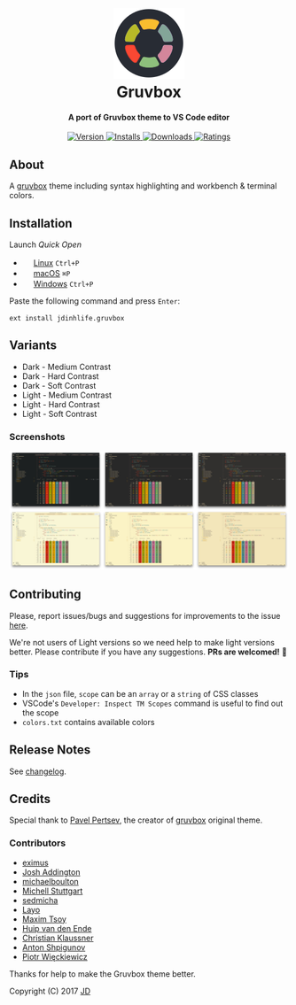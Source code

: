 <h1 align="center">
  <br>
  <a href="https://marketplace.visualstudio.com/items?itemName=jdinhlife.gruvbox">
    <img src="https://raw.githubusercontent.com/jdinhify/vscode-theme-gruvbox/master/images/icon.png">
  </a>
  <br>
  Gruvbox
  <br>
</h1>

<h4 align="center">A port of Gruvbox theme to VS Code editor</h4>

<p align="center">
  <a href="https://marketplace.visualstudio.com/items?itemName=jdinhlife.gruvbox">
    <img src="https://img.shields.io/visual-studio-marketplace/v/jdinhlife.gruvbox?style=flat-square&labelColor=7c6f64&color=689d6a" alt="Version">
  </a>
  <a href="https://marketplace.visualstudio.com/items?itemName=jdinhlife.gruvbox">
    <img src="https://img.shields.io/visual-studio-marketplace/i/jdinhlife.gruvbox?style=flat-square&labelColor=7c6f64&color=689d6a" alt="Installs">
  </a>
  <a href="https://marketplace.visualstudio.com/items?itemName=jdinhlife.gruvbox">
    <img src="https://img.shields.io/visual-studio-marketplace/d/jdinhlife.gruvbox?style=flat-square&labelColor=7c6f64&color=689d6a" alt="Downloads">
  </a>
  <a href="https://marketplace.visualstudio.com/items?itemName=jdinhlife.gruvbox">
    <img src="https://img.shields.io/visual-studio-marketplace/r/jdinhlife.gruvbox?style=flat-square&labelColor=7c6f64&color=689d6a" alt="Ratings">
  </a>
</p>

## About

A [gruvbox](https://github.com/morhetz/gruvbox) theme including syntax highlighting and workbench & terminal colors.

## Installation

Launch _Quick Open_

- <img src="https://www.kernel.org/theme/images/logos/favicon.png" width=16 height=16/> <a href="https://code.visualstudio.com/shortcuts/keyboard-shortcuts-linux.pdf">Linux</a> `Ctrl+P`
- <img src="https://developer.apple.com/favicon.ico" width=16 height=16/> <a href="https://code.visualstudio.com/shortcuts/keyboard-shortcuts-macos.pdf">macOS</a> `⌘P`
- <img src="https://www.microsoft.com/favicon.ico" width=16 height=16/> <a href="https://code.visualstudio.com/shortcuts/keyboard-shortcuts-windows.pdf">Windows</a> `Ctrl+P`

Paste the following command and press `Enter`:

```
ext install jdinhlife.gruvbox
```

## Variants

- Dark - Medium Contrast
- Dark - Hard Contrast
- Dark - Soft Contrast
- Light - Medium Contrast
- Light - Hard Contrast
- Light - Soft Contrast

### Screenshots

![screenshots](https://github.com/jdinhify/vscode-theme-gruvbox/raw/HEAD/images/screenshots.jpg)

## Contributing

Please, report issues/bugs and suggestions for improvements to the issue [here](https://github.com/jdinhify/vscode-theme-gruvbox/issues).

We're not users of Light versions so we need help to make light versions better. Please contribute if you have any suggestions. **PRs are welcomed!** :rocket:

### Tips

- In the `json` file, `scope` can be an `array` or a `string` of CSS classes
- VSCode's `Developer: Inspect TM Scopes` command is useful to find out the scope
- `colors.txt` contains available colors

## Release Notes

See [changelog](https://github.com/jdinhify/vscode-theme-gruvbox/blob/HEAD/CHANGELOG.md).

## Credits

Special thank to [Pavel Pertsev](https://github.com/morhetz), the creator of [gruvbox](https://github.com/morhetz/gruvbox) original theme.

### Contributors

- [eximus](https://github.com/3ximus)
- [Josh Addington](https://github.com/JoshAddington)
- [michaelboulton](https://github.com/michaelboulton)
- [Michell Stuttgart](https://github.com/mstuttgart)
- [sedmicha](https://github.com/sedmicha)
- [Layo](https://github.com/layoaster)
- [Maxim Tsoy](https://github.com/muodov)
- [Huip van den Ende](https://github.com/huipvandenende)
- [Christian Klaussner](https://github.com/klaussner)
- [Anton Shpigunov](https://github.com/shpigunov)
- [Piotr Więckiewicz](https://github.com/piotrwieckiewicz)

Thanks for help to make the Gruvbox theme better.

Copyright (C) 2017 [JD](https://github.com/jdinhify)
